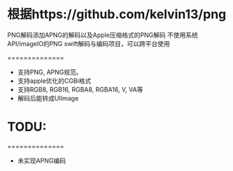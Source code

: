 # 根据https://github.com/kelvin13/png
PNG解码添加APNG的解码以及Apple压缩格式的PNG解码
不使用系统API/imageIO的PNG swift解码与编码项目，可以跨平台使用

==============
- 支持PNG, APNG规范。
- 支持apple优化的CGBi格式
- 支持RGB8, RGB16, RGBA8, RGBA16, V, VA等
- 解码后能转成UIImage
# TODU:
==============
- 未实现APNG编码
